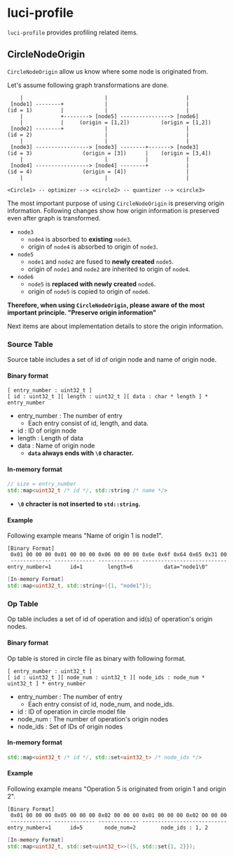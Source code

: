# luci-profile

`luci-profile` provides profiling related items.

## CircleNodeOrigin

`CircleNodeOrigin` allow us know where some node is originated from.

Let's assume following graph transformations are done.

```
    |                          |                         |
 [node1] --------+             |                         |
(id = 1)         |             |                         |
    |            +--------> [node5] ----------------> [node6]
    |            |     (origin = [1,2])          (origin = [1,2])
 [node2] --------+             |                         |
(id = 2)                       |                         |
    |                          |                         |
 [node3] -----------------> [node3] --------+-------> [node3]
(id = 3)                (origin = [3])      |    (origin = [3,4])
    |                          |            |            |
 [node4] -----------------> [node4] --------+            |
(id = 4)                (origin = [4])                   |
    |                          |                         |

<Circle1> -- optimizer --> <circle2> -- quantizer --> <circle3>
```

The most important purpose of using `CircleNodeOrigin` is preserving origin information.
Following changes show how origin information is preserved even after graph is transformed.

- `node3`
  - `node4` is absorbed to **existing** `node3`.
  - origin of `node4` is absorbed to origin of `node3`.
- `node5`
  - `node1` and `node2` are fused to **newly created** `node5`.
  - origin of `node1` and `node2` are inherited to origin of `node4`.
- `node6`
   - `node5` is **replaced with newly created** `node6`.
   - origin of `node5` is copied to origin of `node6`.

**Therefore, when using `CircleNodeOrigin`, please aware of the most important principle. "Preserve origin information"**

Next items are about implementation details to store the origin information.

### Source Table

Source table includes a set of id of origin node and name of origin node.

#### Binary format

```
[ entry_number : uint32_t ]
[ id : uint32_t ][ length : uint32_t ][ data : char * length ] * entry_number
```
- entry_number : The number of entry
  - Each entry consist of id, length, and data.
- id : ID of origin node
- length : Length of data
- data : Name of origin node
  - **`data` always ends with `\0` character.**

#### In-memory format
```cpp
// size = entry_number
std::map<uint32_t /* id */, std::string /* name */>
```
  - **`\0` chracter is not inserted to `std::string`.**

#### Example

Following example means "Name of origin 1 is node1".

```
[Binary Format]
 0x01 00 00 00 0x01 00 00 00 0x06 00 00 00 0x6e 0x6f 0x64 0x65 0x31 00
 ------------- ------------- ------------- ---------------------------
entry_number=1      id=1        length=6          data="node1\0"
```
```cpp
[In-memory Format]
std::map<uint32_t, std::string>({1, "node1"});
```

### Op Table

Op table includes a set of id of operation and id(s) of operation's origin nodes.

#### Binary format

Op table is stored in circle file as binary with following format.
```
[ entry_number : uint32_t ]
[ id : uint32_t ][ node_num : uint32_t ][ node_ids : node_num * uint32_t ] * entry_number
```
- entry_number : The number of entry
  - Each entry consist of id, node_num, and node_ids.
- id : ID of operation in circle model file
- node_num : The number of operation's origin nodes
- node_ids : Set of IDs of origin nodes

#### In-memory format
```cpp
std::map<uint32_t /* id */, std::set<uint32_t> /* node_ids */>
```

#### Example

Following example means "Operation 5 is originated from origin 1 and origin 2".

```
[Binary Format]
 0x01 00 00 00 0x05 00 00 00 0x02 00 00 00 0x01 00 00 00 0x02 00 00 00
 ------------- ------------- ------------- ---------------------------
entry_number=1      id=5       node_num=2        node_ids : 1, 2
```
```cpp
[In-memory Format]
std::map<uint32_t, std::set<uint32_t>>({5, std::set{1, 2}});
```
